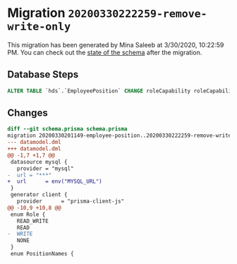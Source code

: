 # Migration `20200330222259-remove-write-only`

This migration has been generated by Mina Saleeb at 3/30/2020, 10:22:59 PM.
You can check out the [state of the schema](./schema.prisma) after the migration.

## Database Steps

```sql
ALTER TABLE `hds`.`EmployeePosition` CHANGE roleCapability roleCapability ENUM('READ_WRITE', 'READ', 'NONE')
```

## Changes

```diff
diff --git schema.prisma schema.prisma
migration 20200330201149-employee-position..20200330222259-remove-write-only
--- datamodel.dml
+++ datamodel.dml
@@ -1,7 +1,7 @@
 datasource mysql {
   provider = "mysql"
-  url = "***"
+  url      = env("MYSQL_URL")
 }
 generator client {
   provider      = "prisma-client-js"
@@ -10,9 +10,8 @@
 enum Role {
   READ_WRITE
   READ
-  WRITE
   NONE
 }
 enum PositionNames {
```



